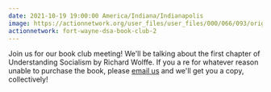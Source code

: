 ```yaml
---
date: 2021-10-19 19:00:00 America/Indiana/Indianapolis
image: https://actionnetwork.org/user_files/user_files/000/066/093/original/bookclub.png
actionnetwork: fort-wayne-dsa-book-club-2
---
```


Join us for our book club meeting! We'll be talking about the first chapter of Understanding Socialism by Richard Wolffe. 
If you a
re for whatever reason unable to purchase the book, please [email us](mailto:dsafortwayne@gmail.com) and we'll get you a copy, collectively!
